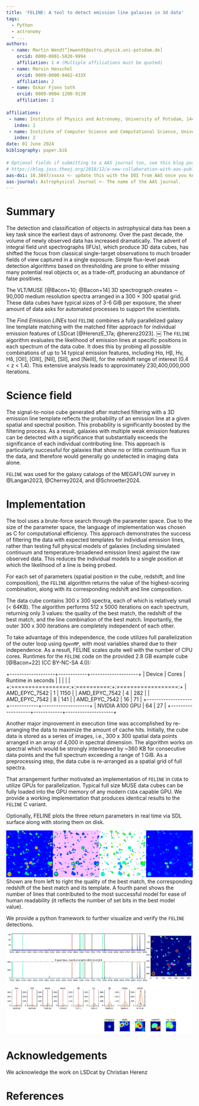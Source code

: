 ```yaml
---
title: 'FELINE: A tool to detect emission line galaxies in 3d data'
tags:
  - Python
  - astronomy
  - ...
authors:
  - name: Martin Wendt^[mwendt@astro.physik.uni-potsdam.de]
    orcid: 0000-0001-5020-9994
    affiliation: 1 # (Multiple affiliations must be quoted)
  - name: Marvin Henschel
    orcid: 0009-0000-9462-433X
    affiliation: 2
  - name: Oskar Fjonn Soth
    orcid: 0009-0004-1200-9130
    affiliation: 2

affiliations:
 - name: Institute of Physics and Astronomy, University of Potsdam, 14476 Potsdam, Germany
   index: 1
 - name: Institute of Computer Science and Computational Science, University of Potsdam, 14476 Potsdam, Germany
   index: 2
date: 01 June 2024
bibliography: paper.bib

# Optional fields if submitting to a AAS journal too, see this blog post:
# https://blog.joss.theoj.org/2018/12/a-new-collaboration-with-aas-publishing
aas-doi: 10.3847/xxxxx <- update this with the DOI from AAS once you know it.
aas-journal: Astrophysical Journal <- The name of the AAS journal.
---
```



# Summary
The detection and classification of objects in astrophysical data has been a key task since the earliest days of astronomy. Over the past decade, the volume of newly observed data has increased dramatically. The advent of integral field unit spectrographs (IFUs), which produce 3D data cubes, has shifted the focus from classical single-target observations to much broader fields of view captured in a single exposure.
Simple flux-level peak detection algorithms based on thresholding are prone to either missing many potential real objects or, as a trade-off, producing an abundance of false positives.

The VLT/MUSE [@Bacon+10; @Bacon+14] 3D spectrograph creates $\sim$ 90,000 medium resolution spectra arranged in a 300 $\times$ 300 spatial grid.
These data cubes have typical sizes of 3-6 GiB per exposure, the sheer amount of data
asks for automated processes to support the scientists.

The *F*ind *E*mission *LINE*s tool ``FELINE`` combines a fully parallelized galaxy line template matching with the matched filter approach for individual emission features of LSDcat [@HerenzE_17a; @herenz2023].
￼
The ``FELINE`` algorithm evaluates the likelihood of emission lines at specific positions in each spectrum of the data cube. It does this by probing all possible combinations of up to 14 typical emission features, including Hα, Hβ, Hγ, Hδ, [OII], [OIII], [NII], [SII], and [NeIII], for the redshift range of interest (0.4 < z < 1.4). This extensive analysis leads to approximately 230,400,000,000  iterations.

# Science field
The signal-to-noise cube generated after matched filtering with a 3D emission line template reflects the probability of an emission line at a given spatial and spectral position. This probability is significantly boosted by the filtering process.
As a result, galaxies with multiple weak emission features can be detected with a significance that substantially exceeds the significance of each individual contributing line.
This approach is particularly successful for galaxies that show no or little continuum flux in the data, and therefore would generally go undetected in imaging data alone.

``FELINE`` was used for the galaxy catalogs of the MEGAFLOW survey in @Langan2023, @Cherrey2024, and @Schroetter2024.

# Implementation
The tool uses a brute-force search through the parameter space. Due to the size of the parameter space, the language of implementation was chosen as C for computational efficiency. This approach demonstrates the success of filtering the data with expected templates for individual emission lines, rather than testing full physical models of galaxies (including simulated continuum and temperature-broadened emission lines) against the raw observed data. This reduces the individual models to a single position at which the likelihood of a line is being probed.

For each set of parameters (spatial position in the cube, redshift, and line composition), the ``FELINE`` algorithm returns the value of the highest-scoring combination, along with its corresponding redshift and line composition.

The data cube contains 300 x 300 spectra, each of which is relatively small (< 64KB). The algorithm performs 512 x 5000 iterations on each spectrum, returning only 3 values: the quality of the best match, the redshift of the best match, and the line combination of the best match. Importantly, the outer 300 x 300 iterations are completely independent of each other.

To take advantage of this independence, the code utilizes full parallelization of the outer loop using ``OpenMP``, with most variables shared due to their independence. As a result, FELINE scales quite well with the number of CPU cores.
Runtimes for the ``FELINE`` code on the provided 2.8 GB example cube [@Bacon+22] (CC BY-NC-SA 4.0):

+-------------------+------------+--------------------+
| Device            | Cores      | Runtime in seconds |
|                   |            |                    |
+:=================:+:==========:+:==================:+
| AMD_EPYC_7542     |        1   |            1150    |
| AMD_EPYC_7542     |        4   |             282    |
| AMD_EPYC_7542     |        8   |             141    |
| AMD_EPYC_7542     |       16   |              71    |
+-------------------+------------+--------------------+
| NVIDIA A100 GPU   |       64   |              27    |
+-------------------+------------+--------------------+

Another major improvement in execution time was accomplished by re-arranging the data to maximize the amount of cache hits. Initially, the cube data is stored as a series of images, i.e., 300 x 300 spatial data points arranged in an array of 4,000 in spectral dimension. The algorithm works on spectral which would be strongly interleaved by  ~360 KB for consecutive data points and the full spectrum exceeding a range of 1 GiB.
As a preprocessing step, the data cube is re-arranged as a spatial grid of full spectra.

That arrangement further motivated an implementation of ``FELINE`` in ``CUDA`` to utilize GPUs for parallelization.
Typical full size MUSE data cubes can be fully loaded into the GPU memory of any modern ``CUDA`` capable GPU.
We provide a working implementation that produces identical results to the ``FELINE`` C variant.

Optionally, FELINE plots the three return parameters in real time via SDL surface along with storing them on disk.

![FELINE output.\label{fig:results}](feline_result.png)
Shown are from left to right the quality of the best match, the corresponding redshift of the best match and its template. A fourth panel shows the number of lines that contributed to the most successful model for ease of human readability (it reflects the number of set bits in the best model value).

We provide a python framework to further visualize and verify the ``FELINE`` detections.

![Plot generated from the FELINE result.\label{fig:visualization}](feline_plot.png)


# Acknowledgements

We acknowledge the work on LSDcat by Christian Herenz

# References

